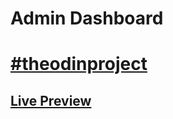 # Admin Dashboard
# [#theodinproject](https://www.theodinproject.com/)
## [Live Preview](https://wingedotter5.github.io/admin-dashboard/)
